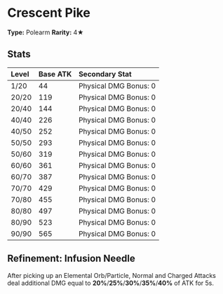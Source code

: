 # Crescent Pike

**Type:** Polearm
**Rarity:** 4★

## Stats

| Level | Base ATK | Secondary Stat |
| :--- | :--- | :--- |
| 1/20 | 44 | Physical DMG Bonus: 0 |
| 20/20 | 119 | Physical DMG Bonus: 0 |
| 20/40 | 144 | Physical DMG Bonus: 0 |
| 40/40 | 226 | Physical DMG Bonus: 0 |
| 40/50 | 252 | Physical DMG Bonus: 0 |
| 50/50 | 293 | Physical DMG Bonus: 0 |
| 50/60 | 319 | Physical DMG Bonus: 0 |
| 60/60 | 361 | Physical DMG Bonus: 0 |
| 60/70 | 387 | Physical DMG Bonus: 0 |
| 70/70 | 429 | Physical DMG Bonus: 0 |
| 70/80 | 455 | Physical DMG Bonus: 0 |
| 80/80 | 497 | Physical DMG Bonus: 0 |
| 80/90 | 523 | Physical DMG Bonus: 0 |
| 90/90 | 565 | Physical DMG Bonus: 0 |

## Refinement: Infusion Needle

After picking up an Elemental Orb/Particle, Normal and Charged Attacks deal additional DMG equal to **20%**/**25%**/**30%**/**35%**/**40%** of ATK for 5s.

